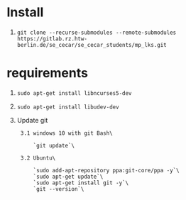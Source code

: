 # Install
1. `git clone --recurse-submodules --remote-submodules https://gitlab.rz.htw-berlin.de/se_cecar/se_cecar_students/mp_lks.git`

# requirements
1. `sudo apt-get install libncurses5-dev`
2. `sudo apt-get install libudev-dev`
3. Update git
 
        3.1 windows 10 with git Bash\

            `git update`\

        3.2 Ubuntu\

            `sudo add-apt-repository ppa:git-core/ppa -y`\
            `sudo apt-get update`\
            `sudo apt-get install git -y`\
            `git --version`\